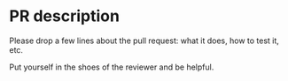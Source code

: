 # PR description

Please drop a few lines about the pull request: what it does, how to test it, etc.

Put yourself in the shoes of the reviewer and be helpful.

